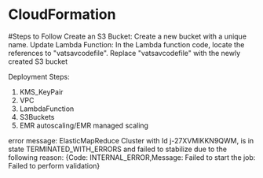 # CloudFormation

#Steps to Follow
Create an S3 Bucket:
Create a new bucket with a unique name.
Update Lambda Function:
In the Lambda function code, locate the references to "vatsavcodefile".
Replace "vatsavcodefile" with the newly created S3 bucket

Deployment Steps:
1) KMS_KeyPair
2) VPC
3) LambdaFunction
4) S3Buckets
5) EMR autoscaling/EMR managed scaling


error message:
ElasticMapReduce Cluster with Id j-27XVMIKKN9QWM, is in state TERMINATED_WITH_ERRORS and failed to stabilize due to the following reason: {Code: INTERNAL_ERROR,Message: Failed to start the job: Failed to perform validation}
